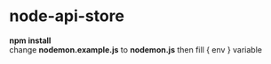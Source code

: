 # node-api-store

<b>npm install</b><br>
change <b>nodemon.example.js</b> to <b>nodemon.js</b> then fill { env } variable
